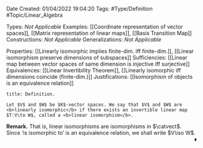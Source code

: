 <div class="topSpace"></div>

Date Created: 01/04/2022 19:04:20
Tags: #Type/Definition #Topic/Linear_Algebra

Types: <i>Not Applicable</i>
Examples: [[Coordinate representation of vector spaces]], [[Matrix representation of linear maps]], [[Basis Transition Map]]
Constructions: <i>Not Applicable</i>
Generalizations: <i>Not Applicable</i>

Properties: [[Linearly isomorphic implies finite-dim. iff finite-dim.]], [[Linear isomorphism preserve dimensions of subspaces]]
Sufficiencies: [[Linear map between vector spaces of same dimension is injective iff surjective]]
Equivalences: [[Linear Invertibility Theorem]], [[Linearly isomorphic iff dimensions coincide (finite-dim.)]]
Justifications: [[Isomorphism of objects is an equivalence relation]]

``` ad-Definition
title: Definition.

Let $V$ and $W$ be $K$-vector spaces. We say that $V$ and $W$ are <b>linearly isomorphic</b> if there exists an invertible linear map $T:V\to W$, called a <b>linear isomorphism</b>.

```

<b>Remark.</b> That is, linear isomorphisms are isomorphisms in $\catvect$. Since ‘is isomorphic to’ is an equivalence relation, we shall write $V\iso W$.<span style="float:right;">$\blacklozenge$</span>
